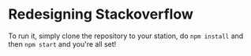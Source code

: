 # Redesigning Stackoverflow

To run it, simply clone the repository to your station, do `npm install` and then `npm start` and you're all set!
